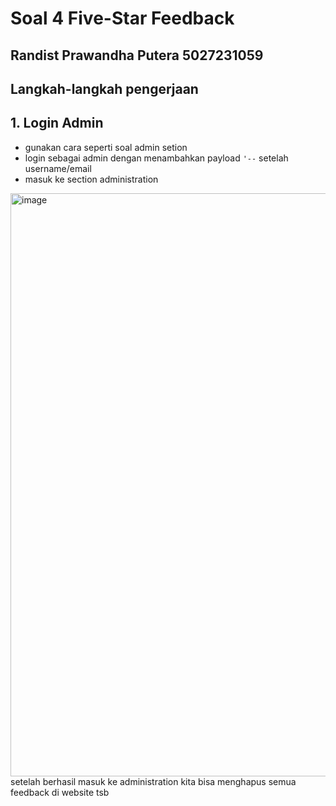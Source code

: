 # Soal 4 Five-Star Feedback
## Randist Prawandha Putera 5027231059
## Langkah-langkah pengerjaan
## 1. Login Admin
- gunakan cara seperti soal admin setion
- login sebagai admin dengan menambahkan payload ```'--``` setelah username/email
- masuk ke section administration
<img width="1919" height="933" alt="image" src="https://github.com/user-attachments/assets/7736474e-a70f-4ec4-9394-280d7caa73b2" />
setelah berhasil masuk ke administration kita bisa menghapus semua feedback di website tsb
